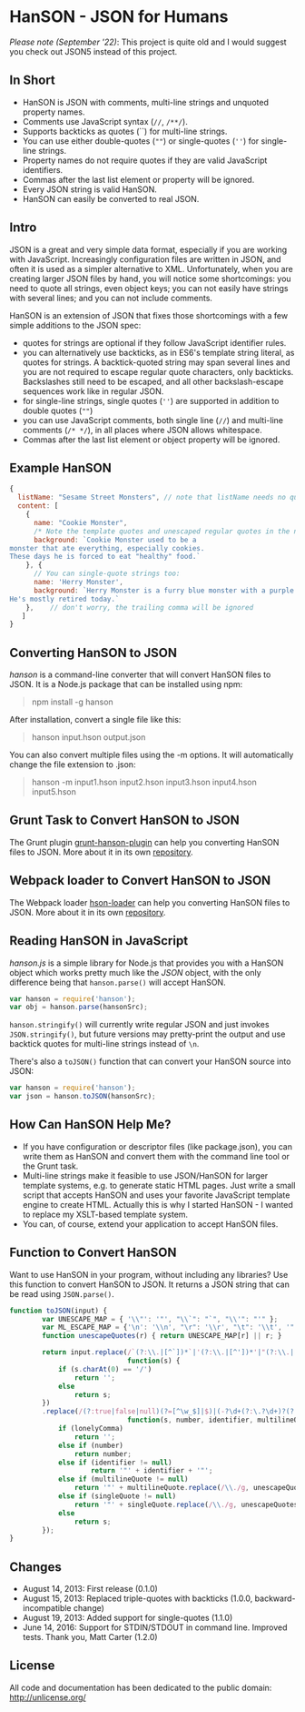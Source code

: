 HanSON - JSON for Humans
========================

*Please note (September '22)*: This project is quite old and I would suggest you check out JSON5 instead of this project. 

In Short
---------
* HanSON is JSON with comments, multi-line strings and unquoted property names.
* Comments use JavaScript syntax (`//`, `/**/`).
* Supports backticks as quotes (``) for multi-line strings.
* You can use either double-quotes (`""`) or single-quotes (`''`) for single-line strings.
* Property names do not require quotes if they are valid JavaScript identifiers.
* Commas after the last list element or property will be ignored.
* Every JSON string is valid HanSON.
* HanSON can easily be converted to real JSON.



Intro
------
JSON is a great and very simple data format, especially if you are working with JavaScript. Increasingly configuration
files are written in JSON, and often it is used as a simpler alternative to XML. Unfortunately, when you are creating
larger JSON files by hand, you will notice some shortcomings: you need to quote all strings, even object keys;
you can not easily have strings with several lines; and you can not include comments.

HanSON is an extension of JSON that fixes those shortcomings with a few simple additions to the JSON spec:
* quotes for strings are optional if they follow JavaScript identifier rules.
* you can alternatively use backticks, as in ES6's template string literal, as quotes for strings.
  A backtick-quoted string may span several lines and you are not required to escape regular quote characters,
  only backticks. Backslashes still need to be escaped, and all other backslash-escape sequences work like in
  regular JSON.
* for single-line strings, single quotes (`''`) are supported in addition to double quotes (`""`)
* you can use JavaScript comments, both single line (`//`) and multi-line comments (`/* */`), in all places where JSON allows whitespace.
* Commas after the last list element or object property will be ignored.



Example HanSON
---------------
```js
{
  listName: "Sesame Street Monsters", // note that listName needs no quotes
  content: [
    {
      name: "Cookie Monster",
      /* Note the template quotes and unescaped regular quotes in the next string */
      background: `Cookie Monster used to be a
monster that ate everything, especially cookies.
These days he is forced to eat "healthy" food.`
    }, {
      // You can single-quote strings too:
      name: 'Herry Monster',
      background: `Herry Monster is a furry blue monster with a purple nose.
He's mostly retired today.`
    },    // don't worry, the trailing comma will be ignored
   ]
}
```


Converting HanSON to JSON
----------------------------
*hanson* is a command-line converter that will convert HanSON files to JSON.
It is a Node.js package that can be installed using npm:
> npm install -g hanson

After installation, convert a single file like this:
> hanson input.hson output.json

You can also convert multiple files using the -m options. It will automatically change the file extension to .json:
> hanson -m input1.hson input2.hson input3.hson input4.hson input5.hson



Grunt Task to Convert HanSON to JSON
--------------------------------------

The Grunt plugin <a href="https://github.com/timjansen/grunt-hanson-plugin">grunt-hanson-plugin</a> can help you converting
HanSON files to JSON. More about it in its own <a href="https://github.com/timjansen/grunt-hanson-plugin">repository</a>.


Webpack loader to Convert HanSON to JSON
--------------------------------------

The Webpack loader [hson-loader](https://github.com/kentcdodds/hson-loader) can help you converting HanSON files to JSON. More
about it in its own [repository](https://github.com/kentcdodds/hson-loader).


Reading HanSON in JavaScript
-------------------------------
*hanson.js* is a simple library for Node.js that provides you with a HanSON object which works pretty much like the *JSON*
object, with the only difference being that `hanson.parse()` will accept HanSON.

```js
var hanson = require('hanson');
var obj = hanson.parse(hansonSrc);
```

`hanson.stringify()` will currently write regular JSON and just invokes `JSON.stringify()`, but future versions may pretty-print
the output and use backtick quotes for multi-line strings instead of `\n`.

There's also a `toJSON()` function that can convert your HanSON source into JSON:
```js
var hanson = require('hanson');
var json = hanson.toJSON(hansonSrc);
```



How Can HanSON Help Me?
--------------------------
* If you have configuration or descriptor files (like package.json), you can write them as HanSON and convert them
  with the command line tool or the Grunt task.
* Multi-line strings make it feasible to use JSON/HanSON for larger template systems, e.g. to generate static HTML pages.
  Just write a small script that accepts HanSON and uses your favorite JavaScript template engine to create HTML.
  Actually this is why I started HanSON - I wanted to replace my XSLT-based template system.
* You can, of course, extend your application to accept HanSON files.



Function to Convert HanSON
----------------------------
Want to use HanSON in your program, without including any libraries? Use this function to convert
HanSON to JSON. It returns a JSON string that can be read using `JSON.parse()`.

```js
function toJSON(input) {
		var UNESCAPE_MAP = { '\\"': '"', "\\`": "`", "\\'": "'" };
		var ML_ESCAPE_MAP = {'\n': '\\n', "\r": '\\r', "\t": '\\t', '"': '\\"'};
		function unescapeQuotes(r) { return UNESCAPE_MAP[r] || r; }

		return input.replace(/`(?:\\.|[^`])*`|'(?:\\.|[^'])*'|"(?:\\.|[^"])*"|\/\*[^]*?\*\/|\/\/.*\n?/g, // pass 1: remove comments
							 function(s) {
			if (s.charAt(0) == '/')
				return '';
			else  
				return s;
		})
		.replace(/(?:true|false|null)(?=[^\w_$]|$)|(-?\d+(?:\.?\d+)?(?:e-?\d+)?)|([a-zA-Z_$][\w_$]*)|`((?:\\.|[^`])*)`|'((?:\\.|[^'])*)'|"(?:\\.|[^"])*"|(,)(?=\s*[}\]])/g, // pass 2: requote
							 function(s, number, identifier, multilineQuote, singleQuote, lonelyComma) {
			if (lonelyComma)
				return '';
			else if (number)
				return number;
			else if (identifier != null)
					return '"' + identifier + '"';
			else if (multilineQuote != null)
				return '"' + multilineQuote.replace(/\\./g, unescapeQuotes).replace(/[\n\r\t"]/g, function(r) { return ML_ESCAPE_MAP[r]; }) + '"';
			else if (singleQuote != null)
				return '"' + singleQuote.replace(/\\./g, unescapeQuotes).replace(/"/g, '\\"') + '"';
			else
				return s;
		});
}
```

Changes
--------
* August 14, 2013: First release (0.1.0)
* August 15, 2013: Replaced triple-quotes with backticks (1.0.0, backward-incompatible change)
* August 19, 2013: Added support for single-quotes (1.1.0)
* June 14, 2016: Support for STDIN/STDOUT in command line. Improved tests. Thank you, Matt Carter (1.2.0)


License
--------
All code and documentation has been dedicated to the public domain:
http://unlicense.org/
